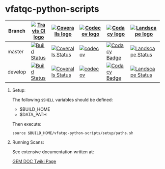 # vfatqc-python-scripts

Branch|[![Travis CI logo](TravisCI.png)](https://travis-ci.org)|[![Coveralls logo](Coveralls.png)](https://www.coveralls.io)|[![Codecov logo](Codecov.png)](https://www.codecov.io)|[![Codacy logo](Codacy.png)](https://www.codacy.io)|[![Landscape logo](Landscape.png)](https://www.landscape.io)
---|---|---|---|---|---
master|[![Build Status](https://travis-ci.org/jsturdy/vfatqc-python-scripts.svg?branch=master)](https://travis-ci.org/travis-ci.org/jsturdy/vfatqc-python-scripts)|[![Coveralls Status](https://coveralls.io/repos/github/jsturdy/vfatqc-python-scripts/badge.svg?branch=master)](https://coveralls.io/github/jsturdy/vfatqc-python-scripts?branch=master)|[![codecov](https://codecov.io/gh/jsturdy/vfatqc-python-scripts/branch/master/graph/badge.svg)](https://codecov.io/gh/jsturdy/vfatqc-python-scripts)|[![Codacy Badge](https://api.codacy.com/project/badge/Grade/00f0de54bcc94812b553ebeab74e9320)](https://www.codacy.com/app/jsturdy/vfatqc-python-scripts?utm_source=github.com&amp;utm_medium=referral&amp;utm_content=jsturdy/vfatqc-python-scripts&amp;utm_campaign=Badge_Grade)|[![Landscape Status](https://landscape.io/github/jsturdy/vfatqc-python-scripts/master/landscape.svg)](https://landscape.io/github/jsturdy/vfatqc-python-scripts/master)
develop|[![Build Status](https://travis-ci.org/jsturdy/vfatqc-python-scripts.svg?branch=develop)](https://travis-ci.org/travis-ci.org/jsturdy/vfatqc-python-scripts)|[![Coveralls Status](https://coveralls.io/repos/github/jsturdy/vfatqc-python-scripts/badge.svg?branch=develop)](https://coveralls.io/github/jsturdy/vfatqc-python-scripts?branch=develop)|[![codecov](https://codecov.io/gh/jsturdy/vfatqc-python-scripts/branch/develop/graph/badge.svg)](https://codecov.io/gh/jsturdy/vfatqc-python-scripts)|[![Codacy Badge](https://api.codacy.com/project/badge/Grade/00f0de54bcc94812b553ebeab74e9320)](https://www.codacy.com/app/jsturdy/vfatqc-python-scripts?utm_source=github.com&amp;utm_medium=referral&amp;utm_content=jsturdy/vfatqc-python-scripts&amp;utm_campaign=Badge_Grade)|[![Landscape Status](https://landscape.io/github/jsturdy/vfatqc-python-scripts/develop/landscape.svg)](https://landscape.io/github/jsturdy/vfatqc-python-scripts/develop)


1. Setup:

    The following `$SHELL` variables should be defined:

    - $BUILD_HOME
    - $DATA_PATH

    Then execute:

    `source $BUILD_HOME/vfatqc-python-scripts/setup/paths.sh`

2. Running Scans:

    See extensive documentation written at:

    [GEM DOC Twiki Page](https://twiki.cern.ch/twiki/bin/viewauth/CMS/GEMDOCDoc#How_to_Run_Scans)
